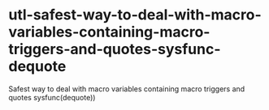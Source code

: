 # utl-safest-way-to-deal-with-macro-variables-containing-macro-triggers-and-quotes-sysfunc-dequote
Safest way to deal with macro variables containing macro triggers and quotes sysfunc(dequote))

